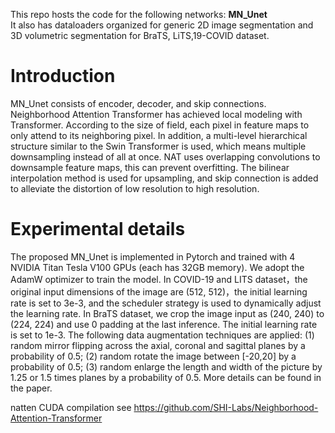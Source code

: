This repo hosts the code for the following networks: **MN_Unet**  
It also has dataloaders organized for generic 2D image segmentation and 3D volumetric segmentation for BraTS, LiTS,19-COVID dataset.

# Introduction
MN_Unet consists of encoder, decoder, and skip connections. Neighborhood Attention Transformer has achieved local modeling with Transformer. According to the size of field, each pixel in feature maps to only attend to its neighboring pixel. In addition, a multi-level hierarchical structure similar to the Swin Transformer is used, which means multiple downsampling instead of all at once. NAT uses overlapping convolutions to downsample feature maps, this can prevent overfitting. The bilinear interpolation method is used for upsampling, and skip connection is added to alleviate the distortion of low resolution to high resolution.   

# Experimental details
The proposed MN\_Unet is implemented in Pytorch and trained with 4 NVIDIA Titan Tesla V100 GPUs (each has 32GB memory). We adopt the AdamW optimizer to train the model. In COVID-19 and LITS dataset，the original input dimensions of the image are (512, 512)，the initial learning rate is set to 3e-3, and the scheduler strategy is used to dynamically adjust the learning rate. In BraTS dataset, we crop the image input as (240, 240) to (224, 224) and use 0 padding at the last inference. The initial learning rate is set to 1e-3.
The following data augmentation techniques are applied: (1) random mirror flipping across the axial, coronal and sagittal planes by a probability of 0.5; (2) random rotate the image between [-20,20] by a probability of 0.5; (3) random enlarge the length and width of the picture by 1.25 or 1.5 times planes by a probability of 0.5. More details can be found in the paper.  

natten CUDA compilation see https://github.com/SHI-Labs/Neighborhood-Attention-Transformer
